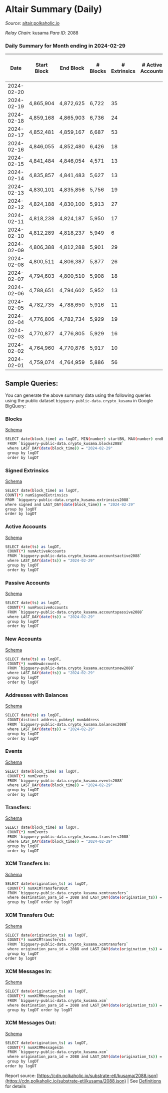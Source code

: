# Altair Summary (Daily)

_Source_: [altair.polkaholic.io](https://altair.polkaholic.io)

*Relay Chain*: kusama
*Para ID*: 2088



### Daily Summary for Month ending in 2024-02-29


| Date    | Start Block | End Block | # Blocks | # Extrinsics | # Active Accounts | # Passive Accounts | # New Accounts | # Addresses | # Events  | # Transfers ($USD) | # XCM Transfers In ($USD) | # XCM Transfers Out ($USD) | # XCM In | # XCM Out | Issues |
|---------|-------------|-----------|----------|--------------|-------------------|--------------------|----------------|-------------|-----------|--------------------|---------------------------|----------------------------|----------|-----------|--------|
| 2024-02-20 |  |  |  |  |  |  |  |  |  |   |   |   |  |  |  |
| 2024-02-19 | 4,865,904 | 4,872,625 | 6,722 | 35 |  |  |  | 30,004 | 13,790 | 27  |   |   |  |  |  |
| 2024-02-18 | 4,859,168 | 4,865,903 | 6,736 | 24 |  |  |  | 30,003 | 13,710 | 17  |   |   |  |  |  |
| 2024-02-17 | 4,852,481 | 4,859,167 | 6,687 | 53 |  |  |  | 29,998 | 13,880 | 41  |   |   |  |  |  |
| 2024-02-16 | 4,846,055 | 4,852,480 | 6,426 | 18 |  |  |  | 30,005 | 13,028 | 12  |   |   |  |  |  |
| 2024-02-15 | 4,841,484 | 4,846,054 | 4,571 | 13 |  |  |  | 30,002 | 9,275 | 8  |   |   |  |  |  |
| 2024-02-14 | 4,835,857 | 4,841,483 | 5,627 | 13 |  |  |  | 30,002 | 11,376 | 6  |   |   |  |  |  |
| 2024-02-13 | 4,830,101 | 4,835,856 | 5,756 | 19 |  |  |  | 30,002 | 11,699 | 12  |   |   |  |  |  |
| 2024-02-12 | 4,824,188 | 4,830,100 | 5,913 | 27 |  |  |  | 30,001 | 12,086 | 19  |   |   |  |  |  |
| 2024-02-11 | 4,818,238 | 4,824,187 | 5,950 | 17 |  |  |  | 30,003 | 12,078 | 15  |   |   |  |  |  |
| 2024-02-10 | 4,812,289 | 4,818,237 | 5,949 | 6 |  |  |  | 30,003 | 11,963 | 5  |   |   |  |  |  |
| 2024-02-09 | 4,806,388 | 4,812,288 | 5,901 | 29 |  |  |  | 30,002 | 12,063 | 17  |   |   |  |  |  |
| 2024-02-08 | 4,800,511 | 4,806,387 | 5,877 | 26 |  |  |  | 30,000 | 11,998 | 16  |   |   |  |  |  |
| 2024-02-07 | 4,794,603 | 4,800,510 | 5,908 | 18 |  |  |  | 29,998 | 11,978 | 10  |   |   |  |  |  |
| 2024-02-06 | 4,788,651 | 4,794,602 | 5,952 | 13 |  |  |  | 29,997 | 12,028 | 8  |   |   |  |  |  |
| 2024-02-05 | 4,782,735 | 4,788,650 | 5,916 | 11 |  |  |  | 29,996 | 11,945 | 9  |   |   |  |  |  |
| 2024-02-04 | 4,776,806 | 4,782,734 | 5,929 | 19 |  |  |  | 29,996 | 12,046 | 14 ($399.49) |   | 1  |  |  |  |
| 2024-02-03 | 4,770,877 | 4,776,805 | 5,929 | 16 |  |  |  | 29,993 | 12,008 | 12 ($1,784.04) |   | 2 ($81.71) |  |  |  |
| 2024-02-02 | 4,764,960 | 4,770,876 | 5,917 | 10 |  |  |  | 29,992 | 11,937 | 8 ($1,751.22) |   | 1 ($17.00) |  |  |  |
| 2024-02-01 | 4,759,074 | 4,764,959 | 5,886 | 56 |  |  |  | 29,993 | 12,230 | 27 ($729.42) |   |   |  |  |  |

## Sample Queries:
You can generate the above summary data using the following queries using the public dataset `bigquery-public-data.crypto_kusama` in Google BigQuery:


### Blocks 

[Schema](https://github.com/colorfulnotion/substrate-etl/blob/main/schema/blocks.json)

```bash
SELECT date(block_time) as logDT, MIN(number) startBN, MAX(number) endBN, COUNT(*) numBlocks 
 FROM `bigquery-public-data.crypto_kusama.blocks2088`  
 where LAST_DAY(date(block_time)) = "2024-02-29" 
 group by logDT 
 order by logDT
```

### Signed Extrinsics 

[Schema](https://github.com/colorfulnotion/substrate-etl/blob/main/schema/extrinsics.json)

```bash
SELECT date(block_time) as logDT, 
COUNT(*) numSignedExtrinsics 
FROM `bigquery-public-data.crypto_kusama.extrinsics2088`  
where signed and LAST_DAY(date(block_time)) = "2024-02-29" 
group by logDT 
order by logDT
```

### Active Accounts 

[Schema](https://github.com/colorfulnotion/substrate-etl/blob/main/schema/accountsactive.json)

```bash
SELECT date(ts) as logDT, 
 COUNT(*) numActiveAccounts 
 FROM `bigquery-public-data.crypto_kusama.accountsactive2088` 
 where LAST_DAY(date(ts)) = "2024-02-29" 
 group by logDT 
 order by logDT
```

### Passive Accounts 

[Schema](https://github.com/colorfulnotion/substrate-etl/blob/main/schema/accountspassive.json)

```bash
SELECT date(ts) as logDT, 
 COUNT(*) numPassiveAccounts 
 FROM `bigquery-public-data.crypto_kusama.accountspassive2088` 
 where LAST_DAY(date(ts)) = "2024-02-29" 
 group by logDT 
 order by logDT
```

### New Accounts 

[Schema](https://github.com/colorfulnotion/substrate-etl/blob/main/schema/accountsnew.json)

```bash
SELECT date(ts) as logDT, 
 COUNT(*) numNewAccounts 
 FROM `bigquery-public-data.crypto_kusama.accountsnew2088` 
 where LAST_DAY(date(ts)) = "2024-02-29" 
 group by logDT
 order by logDT
```

### Addresses with Balances 

[Schema](https://github.com/colorfulnotion/substrate-etl/blob/main/schema/balances.json)

```bash
SELECT date(ts) as logDT,
 COUNT(distinct address_pubkey) numAddress 
 FROM `bigquery-public-data.crypto_kusama.balances2088` 
 where LAST_DAY(date(ts)) = "2024-02-29" 
 group by logDT 
 order by logDT
```

### Events 

[Schema](https://github.com/colorfulnotion/substrate-etl/blob/main/schema/events.json)

```bash
SELECT date(block_time) as logDT, 
 COUNT(*) numEvents 
 FROM `bigquery-public-data.crypto_kusama.events2088` 
 where LAST_DAY(date(block_time)) = "2024-02-29" 
 group by logDT 
 order by logDT
```

### Transfers:

[Schema](https://github.com/colorfulnotion/substrate-etl/blob/main/schema/transfers.json)

```bash
SELECT date(block_time) as logDT, 
 COUNT(*) numEvents 
 FROM `bigquery-public-data.crypto_kusama.transfers2088` 
 where LAST_DAY(date(block_time)) = "2024-02-29" 
 group by logDT 
 order by logDT
```

### XCM Transfers In: 

[Schema](https://github.com/colorfulnotion/substrate-etl/blob/main/schema/xcmtransfers.json)

```bash
SELECT date(origination_ts) as logDT, 
 COUNT(*) numXCMTransfersOut 
 FROM `bigquery-public-data.crypto_kusama.xcmtransfers` 
 where destination_para_id = 2088 and LAST_DAY(date(origination_ts)) = "2024-02-29" 
 group by logDT order by logDT
```

### XCM Transfers Out: 

[Schema](https://github.com/colorfulnotion/substrate-etl/blob/main/schema/xcmtransfers.json)

```bash
SELECT date(origination_ts) as logDT, 
 COUNT(*) numXCMTransfersIn 
 FROM `bigquery-public-data.crypto_kusama.xcmtransfers` 
 where origination_para_id = 2088 and LAST_DAY(date(origination_ts)) = "2024-02-29" 
 group by logDT 
order by logDT
```

### XCM Messages In: 

[Schema](https://github.com/colorfulnotion/substrate-etl/blob/main/schema/xcm.json)

```bash
SELECT date(origination_ts) as logDT, 
 COUNT(*) numXCMMessagesOut 
 FROM `bigquery-public-data.crypto_kusama.xcm` 
 where destination_para_id = 2088 and LAST_DAY(date(origination_ts)) = "2024-02-29" 
 group by logDT order by logDT
```

### XCM Messages Out: 

[Schema](https://github.com/colorfulnotion/substrate-etl/blob/main/schema/xcm.json)

```bash
SELECT date(origination_ts) as logDT, 
 COUNT(*) numXCMMessagesIn 
 FROM `bigquery-public-data.crypto_kusama.xcm` 
 where origination_para_id = 2088 and LAST_DAY(date(origination_ts)) = "2024-02-29" 
 group by logDT 
order by logDT
```


Report source: [https://cdn.polkaholic.io/substrate-etl/kusama/2088.json](https://cdn.polkaholic.io/substrate-etl/kusama/2088.json) | See [Definitions](/DEFINITIONS.md) for details
